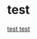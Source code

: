 # test
<a href="https://w.tpaga.co/eyJtIjp7Im8iOiJQUiJ9LCJkIjp7InMiOiJ6YW1iYSIsInBydCI6InByLWU4ODdhZjk0MTU4ODU4ZjZhZTNlNGQ4MmE5ODdkNmY1NzNkNDM1NThjODliYmQzM2Y4MzA5ODI4NTY4YjJlMjY2YmU4NjQ1ZSJ9fQ=="> test test </a>
